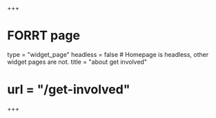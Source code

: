 +++
# FORRT page
type = "widget_page"
headless = false  # Homepage is headless, other widget pages are not.
title = "about get involved"
# url = "/get-involved"
+++
